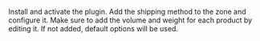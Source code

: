 Install and activate the plugin. 
Add the shipping method to the zone and configure it. 
Make sure to add the volume and weight for each product by editing it. If not added, default options will be used. 
